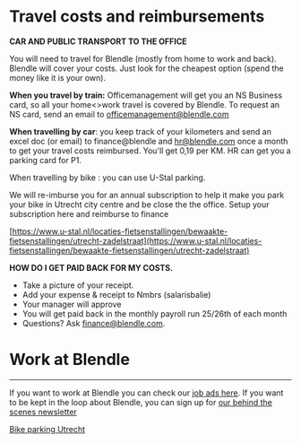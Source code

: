 # Travel costs and reimbursements

**CAR AND PUBLIC TRANSPORT TO THE OFFICE**

You will need to travel for Blendle (mostly from home to work and back). Blendle will cover your costs. Just look for the cheapest option (spend the money like it is your own).

**When you travel by train:** Officemanagement will get you an NS Business card, so all your home<>work travel is covered by Blendle.   To request an NS card, send an email to officemanagement@blendle.com

**When travelling by car**: you keep track of your kilometers and send an excel doc (or email) to finance@blendle and hr@blendle.com once a month to get your travel costs reimbursed. You'll get 0,19 per KM. HR can get you a parking card for P1.

When travelling by bike : you can use U-Stal parking.

We will re-imburse you for an annual subscription to help it make you park your bike in Utrecht city centre and be close the the office.  Setup your subscription here and reimburse to finance 

[https://www.u-stal.nl/locaties-fietsenstallingen/bewaakte-fietsenstallingen/utrecht-zadelstraat](https://www.u-stal.nl/locaties-fietsenstallingen/bewaakte-fietsenstallingen/utrecht-zadelstraat)

**HOW DO I GET PAID BACK FOR MY COSTS.**

- Take a picture of your receipt.
- Add your expense & receipt to Nmbrs (salarisbalie)
- Your manager will approve
- You will get paid back in the monthly payroll run 25/26th of each month
- Questions? Ask [finance@blendle.com](mailto:finance@blendle.com).

# Work at Blendle

---

If you want to work at Blendle you can check our [job ads here](https://blendle.homerun.co/). If you want to be kept in the loop about Blendle, you can sign up for [our behind the scenes newsletter](https://blendle.homerun.co/yes-keep-me-posted/tr/apply?token=8092d4128c306003d97dd3821bad06f2)

[Bike parking Utrecht](Bike%20parking%20Utrecht%205f87bd4dfb9042aaa3d698126386e8bb.md)